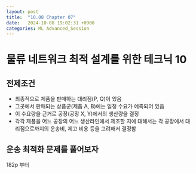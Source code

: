 ```yaml
---
layout: post
title:  "10.08 Chapter 07"
date:   2024-10-08 19:02:31 +0900
categories: ML Advanced_Session
---
```


# 물류 네트워크 최적 설계를 위한 테크닉 10

## 전제조건
- 최종적으로 제품을 판매하는 대리점(P, Q)이 있음
- 그곳에서 판매되는 상품군(제품 A, B)에는 일정 수요가 예측되어 있음
- 이 수요량을 근거로 공장(공장 X, Y)에서의 생산량을 결정
- 각각 제품을 어느 공장의 어느 생산라인에서 제조할 지에 대해서는 각 공장에서 대리점으로까지의 운송비, 제고 비용 등을 고려해서 결정함

## 운송 최적화 문제를 풀어보자

182p 부터
